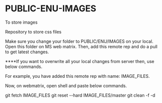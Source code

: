 PUBLIC-ENU-IMAGES
=================

To store images

Repository to store css files

Make sure you change your folder to PUBLIC/ENU/IMAGES on your local. Open this folder on MS web matrix. Then, add this remote rep and do a pull to get latest changes.

****If you want to overwrite all your local changes from server then, use below commands.

For example, you have added this remote rep with name: IMAGE_FILES.

Now, on webmatrix, open shell and paste below commands.

git fetch IMAGE_FILES 
git reset --hard IMAGE_FILES/master 
git clean -f -d
